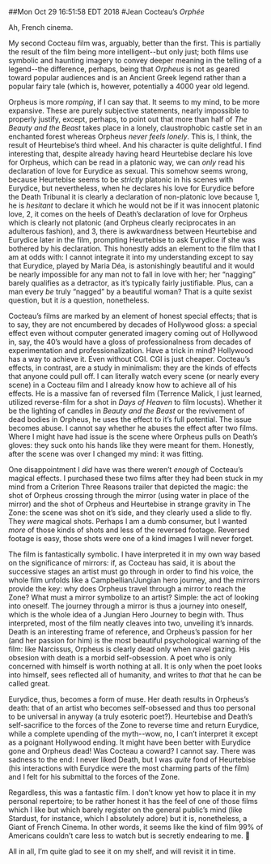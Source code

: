 ##Mon Oct 29 16:51:58 EDT 2018
#Jean Cocteau’s _Orphée_

Ah, French cinema.

My second Cocteau film was, arguably, better than the first. This is partially
the result of the film being more intelligent--but only just; both films use
symbolic and haunting imagery to convey deeper meaning in the telling of a
legend--the difference, perhaps, being that _Orpheus_ is not as geared toward
popular audiences and is an Ancient Greek legend rather than a popular fairy
tale (which is, however, potentially a 4000 year old legend.

Orpheus is more _romping_, if I can say that. It seems to my mind, to be more
expansive. These are purely subjective statements, nearly impossible to properly
justify, except, perhaps, to point out that more than half of _The Beauty and
the Beast_ takes place in a lonely, claustrophobic castle set in an enchanted
forest whereas Orpheus _never feels lonely_. This is, I think, the result of
Heurtebise’s third wheel. And his character is quite delightful. I find
interesting that, despite already having heard Heurtebise declare his love for
Orpheus, which can be read in a platonic way, we can _only_ read his declaration
of love for Eurydice as sexual. This somehow seems wrong, because Heurtebise
seems to be _strictly_ platonic in his scenes with Eurydice, but nevertheless,
when he declares his love for Eurydice before the Death Tribunal it is clearly a
declaration of non-platonic love because 1, he is _hesitant_ to declare it which
he would not be if it was innocent platonic love, 2, it comes on the heels of
Death’s declaration of love for Orpheus which is clearly not platonic (and
Orpheus clearly reciprocates in an adulterous fashion), and 3, there is
awkwardness between Heurtebise and Eurydice later in the film, prompting
Heurtebise to ask Eurydice if she was bothered by his declaration. This honestly
adds an element to the film that I am at odds with: I cannot integrate it into
my understanding except to say that Eurydice, played by Maria Déa, is
astonishingly beautiful and it would be nearly impossible for any man not to
fall in love with her; her “nagging” barely qualifies as a detractor, as it’s
typically fairly justifiable. Plus, can a man every _be_ truly “nagged” by a
beautiful woman? That is a quite sexist question, but it _is_ a question,
nonetheless.

Cocteau’s films are marked by an element of honest special effects; that is to
say, they are not encumbered by decades of Hollywood gloss: a special effect
even without computer generated imagery coming out of Hollywood in, say, the
40’s would have a gloss of professionalness from decades of experimentation and
professionalization. Have a trick in mind? Hollywood has a way to achieve it.
Even without CGI. CGI is just cheaper. Cocteau’s effects, in contrast, are a
study in minimalism: they are the kinds of effects that anyone could pull off. I
can literally watch every scene (or nearly every scene) in a Cocteau film and I
already know how to achieve all of his effects. He is a massive fan of reversed
film (Terrence Malick, I just learned, utilized reverse-film for a shot in _Days
of Heaven_ to film locusts). Whether it be the lighting of candles in _Beauty
and the Beast_ or the revivement of dead bodies in Orpheus, he uses the effect
to it’s full potential. The issue becomes abuse. I cannot say whether he abuses
the effect after two films. Where I might have had issue is the scene where
Orpheus pulls on Death’s gloves: they suck onto his hands like they were meant
for them. Honestly, after the scene was over I changed my mind: it was fitting.

One disappointment I _did_ have was there weren’t _enough_ of Cocteau’s magical
effects. I purchased these two films after they had been stuck in my mind from a
Criterion Three Reasons trailer that depicted the magic: the shot of Orpheus
crossing through the mirror (using water in place of the mirror) and the shot of
Orpheus and Heurtebise in strange gravity in The Zone: the scene was shot on
it’s side, and they clearly used a slide to fly. They _were_ magical shots.
Perhaps I am a dumb consumer, but I wanted _more_ of those kinds of shots and
less of the reversed footage. Reversed footage is easy, those shots were one of
a kind images I will never forget.

The film is fantastically symbolic. I have interpreted it in my own way based on
the significance of mirrors: if, as Cocteau has said, it is about the successive
stages an artist must go through in order to find his voice, the whole film
unfolds like a Campbellian/Jungian hero journey, and the mirrors provide the
key: why does Orpheus travel through a mirror to reach the Zone? What must a
mirror symbolize to an artist? Simple: the act of looking into oneself. The
journey through a mirror is thus a journey into oneself, which is the whole idea
of a Jungian Hero Journey to begin with. Thus interpreted, most of the film
neatly cleaves into two, unveiling it’s innards. Death is an interesting frame
of reference, and Orpheus’s passion for her (and her passion for him) is the
most beautiful psychological warning of the film: like Narcissus, Orpheus is
clearly dead only when navel gazing. His obsesion with death is a morbid
self-obsession. A poet who is only concerned with himself is worth nothing at
all. It is only when the poet looks into himself, sees reflected all of
humanity, and writes to _that_ that he can be called great.

Eurydice, thus, becomes a form of muse. Her death results in Orpheus’s death:
that of an artist who becomes self-obsessed and thus too personal to be
universal in anyway (a truly esoteric poet?). Heurtebise and Death’s
self-sacrifice to the forces of the Zone to reverse time and return Eurydice,
while a complete upending of the myth--wow, no, I can’t interpret it except as a
poignant Hollywood ending. It might have been better with Eurydice gone and
Orpheus dead! Was Cocteau a coward? I cannot say. There was sadness to the end:
I never liked Death, but I was _quite_ fond of Heurtebise (his interactions with
Eurydice were the most charming parts of the film) and I felt for his submittal
to the forces of the Zone.

Regardless, this was a fantastic film. I don’t know yet how to place it in my
personal repertoire; to be rather honest it has the feel of one of those films
which I like but which barely register on the general public’s mind (like
Stardust, for instance, which I absolutely adore) but it is, nonetheless, a
Giant of French Cinema. In other words, it seems like the kind of film 99% of
Americans couldn’t care less to watch but is secretly endearing to me. :shrug:

All in all, I’m quite glad to see it on my shelf, and will revisit it in time.

